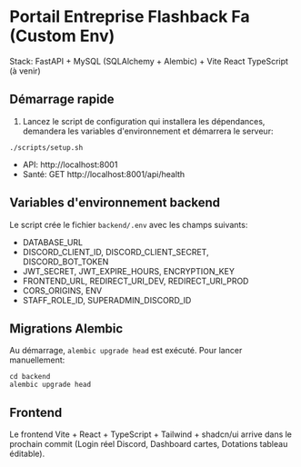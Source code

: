 # Portail Entreprise Flashback Fa (Custom Env)

Stack: FastAPI + MySQL (SQLAlchemy + Alembic) + Vite React TypeScript (à venir)

## Démarrage rapide

1. Lancez le script de configuration qui installera les dépendances, demandera les variables d'environnement et démarrera le serveur:

```
./scripts/setup.sh
```

- API: http://localhost:8001
- Santé: GET http://localhost:8001/api/health

## Variables d'environnement backend

Le script crée le fichier `backend/.env` avec les champs suivants:
- DATABASE_URL
- DISCORD_CLIENT_ID, DISCORD_CLIENT_SECRET, DISCORD_BOT_TOKEN
- JWT_SECRET, JWT_EXPIRE_HOURS, ENCRYPTION_KEY
- FRONTEND_URL, REDIRECT_URI_DEV, REDIRECT_URI_PROD
- CORS_ORIGINS, ENV
- STAFF_ROLE_ID, SUPERADMIN_DISCORD_ID

## Migrations Alembic

Au démarrage, `alembic upgrade head` est exécuté. Pour lancer manuellement:

```
cd backend
alembic upgrade head
```

## Frontend

Le frontend Vite + React + TypeScript + Tailwind + shadcn/ui arrive dans le prochain commit (Login réel Discord, Dashboard cartes, Dotations tableau éditable).
